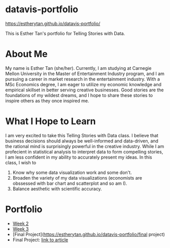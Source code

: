# datavis-portfolio

https://estherytan.github.io/datavis-portfolio/

This is Esther Tan's portfolio for Telling Stories with Data. 

# About Me
My name is Esther Tan (she/her). Currently, I am studying at Carnegie Mellon University in the Master of Entertainment Industry program, and I am pursuing a career in market research in the entertainment industry. With a MSc Economics degree, I am eager to utilize my economic knowledge and empirical skillset in better serving creative businesses. Good stories are the foundations of my wildest dreams, and I hope to share these stories to inspire others as they once inspired me. 

# What I Hope to Learn
I am very excited to take this Telling Stories with Data class. I believe that business decisions should always be well-informed and data-driven, and the rational mind is surprisingly powerful in the creative industry. While I am profecient in statistical analysis to interpret data to form compelling stories, I am less confident in my ability to accurately present my ideas. In this class, I wish to 

1. Know why some data visualization work and some don't. 
2. Broaden the variety of my data visualizations (economists are obssessed with bar chart and scatterplot and so am I).
3. Balance aesthetic with scientific accuracy. 

# Portfolio
- [Week 2](https://estherytan.github.io/datavis-portfolio/week2)
- [Week 3](https://estherytan.github.io/datavis-portfolio/week3)
- [Final Project](https://estherytan.github.io/datavis-portfolio/final project)
- Final Project: [link to article](https://preview.shorthand.com/1nHEVGkWtyP0Uvk3)

